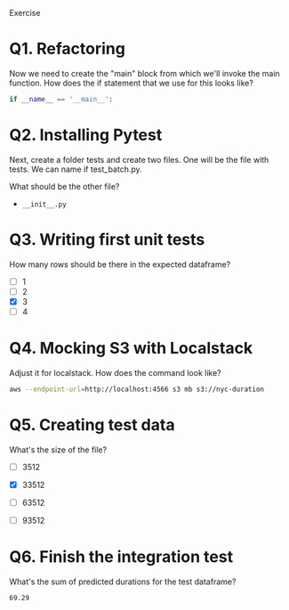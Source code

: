 Exercise

# Q1. Refactoring

Now we need to create the "main" block from which we'll invoke the main function. How does the if statement that we use for this looks like?

```python
if __name__ == '__main__':
```

# Q2. Installing Pytest

Next, create a folder tests and create two files. One will be the file with tests. We can name if test_batch.py.

What should be the other file?

- `__init__.py`

# Q3. Writing first unit tests
How many rows should be there in the expected dataframe?

- [ ] 1
- [ ] 2
- [X] 3
- [ ] 4

# Q4. Mocking S3 with Localstack

Adjust it for localstack. How does the command look like?

```bash
aws --endpoint-url=http://localhost:4566 s3 mb s3://nyc-duration
```

# Q5. Creating test data
What's the size of the file?

- [ ] 3512
- [X] 33512
- [ ] 63512
- [ ] 93512


# Q6. Finish the integration test

What's the sum of predicted durations for the test dataframe?
```
69.29
```